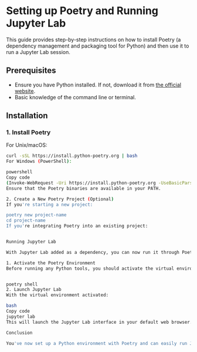 # Setting up Poetry and Running Jupyter Lab

This guide provides step-by-step instructions on how to install Poetry (a dependency management and packaging tool for Python) and then use it to run a Jupyter Lab session.

## Prerequisites

- Ensure you have Python installed. If not, download it from [the official website](https://www.python.org/downloads/).
- Basic knowledge of the command line or terminal.

## Installation

### 1. Install Poetry

For Unix/macOS:

```bash
curl -sSL https://install.python-poetry.org | bash
For Windows (PowerShell):

powershell
Copy code
(Invoke-WebRequest -Uri https://install.python-poetry.org -UseBasicParsing).Content | python -
Ensure that the Poetry binaries are available in your PATH.

2. Create a New Poetry Project (Optional)
If you're starting a new project:

poetry new project-name
cd project-name
If you're integrating Poetry into an existing project:


Running Jupyter Lab

With Jupyter Lab added as a dependency, you can now run it through Poetry.

1. Activate the Poetry Environment
Before running any Python tools, you should activate the virtual environment created by Poetry:


poetry shell
2. Launch Jupyter Lab
With the virtual environment activated:

bash
Copy code
jupyter lab
This will launch the Jupyter Lab interface in your default web browser.

Conclusion

You've now set up a Python environment with Poetry and can easily run Jupyter Lab sessions. This setup ensures that all dependencies are neatly managed within the project, and you can reproduce your environment consistently across machines.